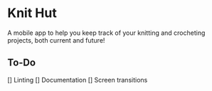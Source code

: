# Knit Hut
A mobile app to help you keep track of your knitting and crocheting projects, both current and future!

## To-Do
[] Linting
[] Documentation
[] Screen transitions
